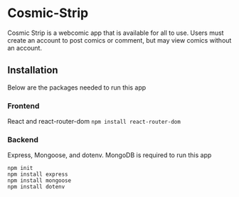 # Cosmic-Strip
Cosmic Strip is a webcomic app that is available for all to use. Users must create an account to post comics or comment, but may view comics without an account.

## Installation
Below are the packages needed to run this app

### Frontend
React and react-router-dom
`npm install react-router-dom`

### Backend
Express, Mongoose, and dotenv. MongoDB is required to run this app
```
npm init
npm install express
npm install mongoose
npm install dotenv
```

